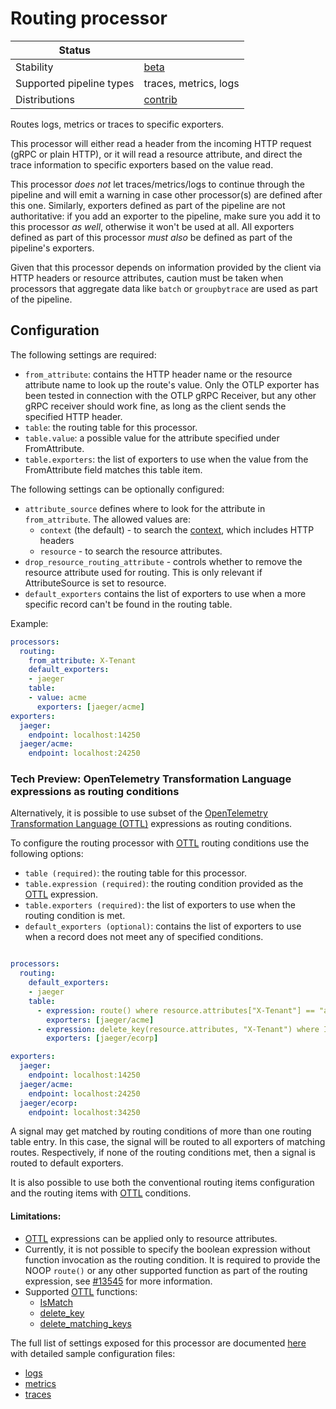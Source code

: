 # Routing processor

| Status                   |                       |
|--------------------------|-----------------------|
| Stability                | [beta]                |
| Supported pipeline types | traces, metrics, logs |
| Distributions            | [contrib]             |

Routes logs, metrics or traces to specific exporters.

This processor will either read a header from the incoming HTTP request (gRPC or plain HTTP), or it will read a resource attribute, and direct the trace information to specific exporters based on the value read.

This processor *does not* let traces/metrics/logs to continue through the pipeline and will emit a warning in case other processor(s) are defined after this one.
Similarly, exporters defined as part of the pipeline are not authoritative: if you add an exporter to the pipeline, make sure you add it to this processor *as well*, otherwise it won't be used at all.
All exporters defined as part of this processor *must also* be defined as part of the pipeline's exporters.

Given that this processor depends on information provided by the client via HTTP headers or resource attributes, caution must be taken when processors that aggregate data like `batch` or `groupbytrace` are used as part of the pipeline.

## Configuration

The following settings are required:

- `from_attribute`: contains the HTTP header name or the resource attribute name to look up the route's value. Only the OTLP exporter has been tested in connection with the OTLP gRPC Receiver, but any other gRPC receiver should work fine, as long as the client sends the specified HTTP header.
- `table`: the routing table for this processor.
- `table.value`: a possible value for the attribute specified under FromAttribute.
- `table.exporters`: the list of exporters to use when the value from the FromAttribute field matches this table item.

The following settings can be optionally configured:

- `attribute_source` defines where to look for the attribute in `from_attribute`. The allowed values are:
  - `context` (the default) - to search the [context][context_docs], which includes HTTP headers
  - `resource` - to search the resource attributes.
- `drop_resource_routing_attribute` - controls whether to remove the resource attribute used for routing. This is only relevant if AttributeSource is set to resource.
- `default_exporters` contains the list of exporters to use when a more specific record can't be found in the routing table.

Example:

```yaml
processors:
  routing:
    from_attribute: X-Tenant
    default_exporters:
    - jaeger
    table:
    - value: acme
      exporters: [jaeger/acme]
exporters:
  jaeger:
    endpoint: localhost:14250
  jaeger/acme:
    endpoint: localhost:24250
```

### Tech Preview: OpenTelemetry Transformation Language expressions as routing conditions

Alternatively, it is possible to use subset of the [OpenTelemetry Transformation Language (OTTL)](https://github.com/open-telemetry/opentelemetry-collector/blob/main/docs/processing.md#telemetry-query-language) expressions as routing conditions.

To configure the routing processor with [OTTL] routing conditions use the following options:

- `table (required)`: the routing table for this processor.
- `table.expression (required)`: the routing condition provided as the [OTTL] expression.
- `table.exporters (required)`: the list of exporters to use when the routing condition is met.
- `default_exporters (optional)`: contains the list of exporters to use when a record
does not meet any of specified conditions.

```yaml

processors:
  routing:
    default_exporters:
    - jaeger
    table:
      - expression: route() where resource.attributes["X-Tenant"] == "acme"
        exporters: [jaeger/acme]
      - expression: delete_key(resource.attributes, "X-Tenant") where IsMatch(resource.attributes["X-Tenant"], ".*corp") == true
        exporters: [jaeger/ecorp]

exporters:
  jaeger:
    endpoint: localhost:14250
  jaeger/acme:
    endpoint: localhost:24250
  jaeger/ecorp:
    endpoint: localhost:34250
```

A signal may get matched by routing conditions of more than one routing table entry. In this case, the signal will be routed to all exporters of matching routes.
Respectively, if none of the routing conditions met, then a signal is routed to default exporters.

It is also possible to use both the conventional routing items configuration and the routing items with [OTTL] conditions.

#### Limitations:

- [OTTL] expressions can be applied only to resource attributes.
- Currently, it is not possible to specify the boolean expression without function invocation as the routing condition. It is required to provide the NOOP `route()` or any other supported function as part of the routing expression, see [#13545](https://github.com/open-telemetry/opentelemetry-collector-contrib/issues/13545) for more information.
- Supported [OTTL] functions:
  - [IsMatch](../../pkg/oteltransformationlanguage/functions/ottlcommon/README.md#IsMatch)
  - [delete_key](../../pkg/oteltransformationlanguage/functions/ottlotel/README.md#delete_key)
  - [delete_matching_keys](../../pkg/oteltransformationlanguage/functions/ottlotel/README.md#delete_matching_keys)

The full list of settings exposed for this processor are documented [here](./config.go) with detailed sample configuration files:

- [logs](./testdata/config_logs.yaml)
- [metrics](./testdata/config_metrics.yaml)
- [traces](./testdata/config_traces.yaml)

[beta]:https://github.com/open-telemetry/opentelemetry-collector#beta
[context_docs]: https://github.com/open-telemetry/opentelemetry-specification/blob/main/specification/context/README.md
[contrib]:https://github.com/open-telemetry/opentelemetry-collector-releases/tree/main/distributions/otelcol-contrib
[OTTL]: https://github.com/open-telemetry/opentelemetry-collector/blob/main/docs/processing.md#telemetry-query-language
